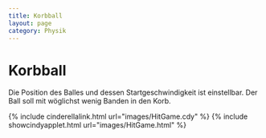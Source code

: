 ```yaml
---
title: Korbball
layout: page
category: Physik
---
```


# Korbball

Die Position des Balles und dessen Startgeschwindigkeit ist einstellbar.
Der Ball soll mit wöglichst wenig Banden in den Korb.




{% include cinderellalink.html url="images/HitGame.cdy" %}
{% include showcindyapplet.html url="images/HitGame.html" %}


